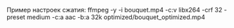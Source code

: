 Пример настроек сжатия:
ffmpeg -y -i bouquet.mp4 -c:v libx264 -crf 32 -preset medium -c:a aac -b:a 32k optimized/bouquet_optimized.mp4
